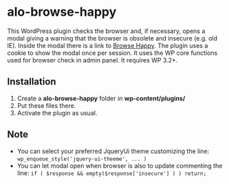 alo-browse-happy
================

This WordPress plugin checks the browser and, if necessary, opens a modal giving a warning that the browser is obsolete and insecure (e.g. old IE).
Inside the modal there is a link to [Browse Happy](http://browsehappy.com/).
The plugin uses a cookie to show the modal once per session.
It uses the WP core functions used for browser check in admin panel. It requires WP 3.2+.

## Installation
1. Create a **alo-browse-happy** folder in **wp-content/plugins/**
2. Put these files there.
3. Activate the plugin as usual.


## Note
* You can select your preferred JqueryUi theme customizing the line: `wp_enqueue_style('jquery-ui-theeme', ... )`
* You can let modal open when browser is also to update commenting the line: `if ( $response && empty($response['insecure'] ) ) return;`
